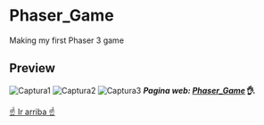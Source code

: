 # Phaser_Game
Making my first Phaser 3 game
## Preview
![Captura1](https://github.com/ENPANADA/Phaser_Game/assets/92269511/c0778c1d-2ab5-425c-aad5-4d80843fe3c6)
![Captura2](https://github.com/ENPANADA/Phaser_Game/assets/92269511/cf5f566b-0ca4-4a86-b8b3-64440d505c0f)
![Captura3](https://github.com/ENPANADA/Phaser_Game/assets/92269511/7d6d9d84-64f9-46c6-93fc-f5f851a40e8d)
***Pagina web: [Phaser_Game](https://enpanada.github.io/Phaser_Game/)👌.***

[☝️ Ir arriba ☝️](#phaser_game)
